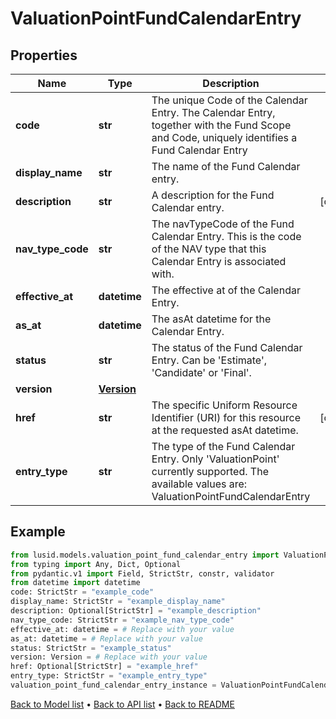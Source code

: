 # ValuationPointFundCalendarEntry

## Properties
Name | Type | Description | Notes
------------ | ------------- | ------------- | -------------
**code** | **str** | The unique Code of the Calendar Entry. The Calendar Entry, together with the Fund Scope and Code, uniquely identifies a Fund Calendar Entry | 
**display_name** | **str** | The name of the Fund Calendar entry. | 
**description** | **str** | A description for the Fund Calendar entry. | [optional] 
**nav_type_code** | **str** | The navTypeCode of the Fund Calendar Entry. This is the code of the NAV type that this Calendar Entry is associated with. | 
**effective_at** | **datetime** | The effective at of the Calendar Entry. | 
**as_at** | **datetime** | The asAt datetime for the Calendar Entry. | 
**status** | **str** | The status of the Fund Calendar Entry. Can be &#39;Estimate&#39;, &#39;Candidate&#39; or &#39;Final&#39;. | 
**version** | [**Version**](Version.md) |  | 
**href** | **str** | The specific Uniform Resource Identifier (URI) for this resource at the requested asAt datetime. | [optional] 
**entry_type** | **str** | The type of the Fund Calendar Entry. Only &#39;ValuationPoint&#39; currently supported. The available values are: ValuationPointFundCalendarEntry | 
## Example

```python
from lusid.models.valuation_point_fund_calendar_entry import ValuationPointFundCalendarEntry
from typing import Any, Dict, Optional
from pydantic.v1 import Field, StrictStr, constr, validator
from datetime import datetime
code: StrictStr = "example_code"
display_name: StrictStr = "example_display_name"
description: Optional[StrictStr] = "example_description"
nav_type_code: StrictStr = "example_nav_type_code"
effective_at: datetime = # Replace with your value
as_at: datetime = # Replace with your value
status: StrictStr = "example_status"
version: Version = # Replace with your value
href: Optional[StrictStr] = "example_href"
entry_type: StrictStr = "example_entry_type"
valuation_point_fund_calendar_entry_instance = ValuationPointFundCalendarEntry(code=code, display_name=display_name, description=description, nav_type_code=nav_type_code, effective_at=effective_at, as_at=as_at, status=status, version=version, href=href, entry_type=entry_type)

```

[Back to Model list](../README.md#documentation-for-models) &#8226; [Back to API list](../README.md#documentation-for-api-endpoints) &#8226; [Back to README](../README.md)

